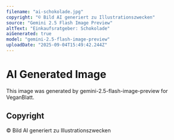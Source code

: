 ```yaml
---
filename: "ai-schokolade.jpg"
copyright: "© Bild AI generiert zu Illustrationszwecken"
source: "Gemini 2.5 Flash Image Preview"
altText: "Einkaufsratgeber: Schokolade"
aiGenerated: true
model: "gemini-2.5-flash-image-preview"
uploadDate: "2025-09-04T15:49:42.244Z"
---
```


# AI Generated Image

This image was generated by gemini-2.5-flash-image-preview for VeganBlatt.

## Copyright
© Bild AI generiert zu Illustrationszwecken
